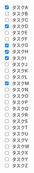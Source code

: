 - [x] タスクA
- [ ] タスクB
- [ ] タスクC
- [x] タスクD
- [ ] タスクE
- [ ] タスクF
- [x] タスクG
- [x] タスクH
- [x] タスクI
- [ ] タスクJ
- [ ] タスクK
- [ ] タスクL
- [x] タスクM
- [ ] タスクN
- [ ] タスクO
- [ ] タスクP
- [ ] タスクQ
- [ ] タスクR
- [ ] タスクS
- [ ] タスクT
- [ ] タスクU
- [ ] タスクV
- [ ] タスクW
- [ ] タスクX
- [ ] タスクY
- [ ] タスクZ

